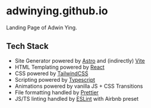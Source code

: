 # adwinying.github.io
Landing Page of Adwin Ying.

## Tech Stack
- Site Generator powered by [Astro](https://astro.build/) and (indirectly) [Vite](https://vitejs.dev/)
- HTML Templating powered by [React](https://reactjs.org/)
- CSS powered by [TailwindCSS](https://tailwindcss.com/)
- Scripting powered by [Typescript](https://www.typescriptlang.org/)
- Animations powered by vanilla JS + CSS Transitions
- File formatting handled by [Prettier](https://prettier.io/)
- JS/TS linting handled by [ESLint](https://eslint.org/) with Airbnb preset
